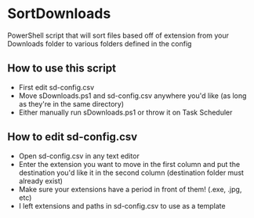 # SortDownloads
PowerShell script that will sort files based off of extension from your Downloads folder to various folders defined in the config

## How to use this script
- First edit sd-config.csv
- Move sDownloads.ps1 and sd-config.csv anywhere you'd like (as long as they're in the same directory)
- Either manually run sDownloads.ps1 or throw it on Task Scheduler

## How to edit sd-config.csv
- Open sd-config.csv in any text editor
- Enter the extension you want to move in the first column and put the destination you'd like it in the second column (destination folder must already exist)
- Make sure your extensions have a period in front of them! (.exe, .jpg, etc)
- I left extensions and paths in sd-config.csv to use as a template
